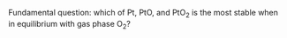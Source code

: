 Fundamental question: which of Pt, PtO, and PtO$_2$ is the most stable when in equilibrium with gas phase O$_2$?

